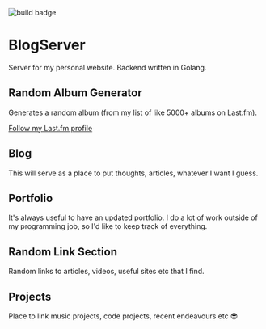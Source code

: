 ![build badge](https://travis-ci.com/Jessicaward/BlogServer.svg?branch=master)
# BlogServer
Server for my personal website. Backend written in Golang.

## Random Album Generator
Generates a random album (from my list of like 5000+ albums on Last.fm).

[Follow my Last.fm profile](https://www.last.fm/user/jessicaward25)
 
## Blog
This will serve as a place to put thoughts, articles, whatever I want I guess.

## Portfolio
It's always useful to have an updated portfolio. I do a lot of work outside of my programming job, so I'd like to keep track of everything.

## Random Link Section
Random links to articles, videos, useful sites etc that I find.

## Projects
Place to link music projects, code projects, recent endeavours etc 😎
